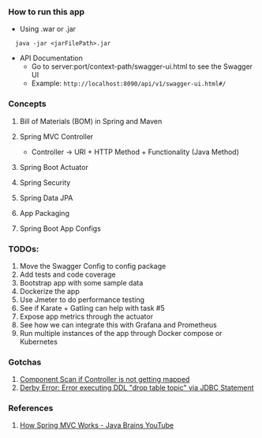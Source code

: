 ### How to run this app

- Using .war or .jar
``` 
  java -jar <jarFilePath>.jar
```

- API Documentation
    - Go to server:port/context-path/swagger-ui.html to see the Swagger UI
    - Example: `http://localhost:8090/api/v1/swagger-ui.html#/`

### Concepts
1. Bill of Materials (BOM) in Spring and Maven

2. Spring MVC Controller
    - Controller -> URI + HTTP Method + Functionality (Java Method)
    
3. Spring Boot Actuator

4. Spring Security

5. Spring Data JPA

6. App Packaging

7. Spring Boot App Configs

### TODOs:
1. Move the Swagger Config to config package
2. Add tests and code coverage
3. Bootstrap app with some sample data
4. Dockerize the app
5. Use Jmeter to do performance testing
6. See if Karate + Gatling can help with task #5
7. Expose app metrics through the actuator
8. See how we can integrate this with Grafana and Prometheus
9. Run multiple instances of the app through Docker compose or Kubernetes



### Gotchas
1. [Component Scan if Controller is not getting mapped](https://stackoverflow.com/questions/45183875/spring-boot-controller-not-mapping/51658190)
2. [Derby Error: Error executing DDL "drop table topic" via JDBC Statement](https://github.com/spring-projects/spring-boot/issues/7706)

### References
1. [How Spring MVC Works - Java Brains YouTube](https://www.youtube.com/watch?v=xkDBaldNki4&list=PLqq-6Pq4lTTbx8p2oCgcAQGQyqN8XeA1x&index=15)  